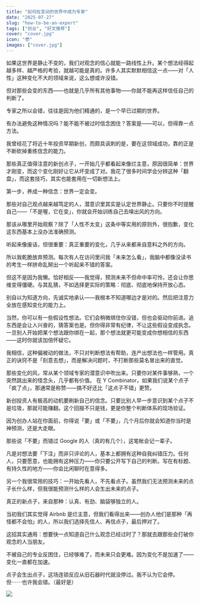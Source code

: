 ```yaml
---
title: "如何在变动的世界中成为专家"
date: "2025-07-27"
slug: "how-to-be-an-expert"
tags: ["创业", "好文推荐"]
cover: "cover.jpg"
icon: "😎"
images: ["cover.jpg"]
---
```

如果这世界是静止不变的，我们对观念的信心就能一路线性上升。某个想法经得起越多样、越严格的考验，就越可能是真的。许多人其实默默相信这一点——对「人性」这种变化不大的领域来说，这么想或许没错。



但对那些会变的东西——也就是几乎所有其他事物——你就不能再这样信任自己的判断了。



专家之所以会错，往往是因为他们精通的，是一个早已过期的世界。



有办法避免这种情况吗？能不能不被过时信念困住？答案是——可以，但得靠一点方法。



我曾经花了将近十年投资早期新创，而颇具讽刺的是，要在这领域成功，靠的正是不断砍掉重练信念的能力。



那些真正值得注意的新创点子，一开始几乎都看起来像烂主意，原因很简单：世界才刚变，而这个变化刚好让它从坏变成了对。我花了很多时间学会分辨这种「翻盘」，而这套技巧，其实也能套用在一切新想法上。



第一步，养成一种信念：世界一定会变。



那些对自己观点越来越笃定的人，潜意识里其实是认定世界静止。只要你不时提醒自己——「不是喔，它在变」，你就会开始训练自己去嗅出风的方向。



那该从哪里开始观察？除了「人性不太变」这条中等实用的原则外，很抱歉，变化这东西基本上没办法准确预测。



听起来像废话，但很重要：真正重要的变化，几乎从来都来自意料之外的方向。



所以我乾脆放弃预测。每次有人在访问里问我「未来怎么看」，我脑中都像没读书的考生一样拼命乱掰出一个听起来不错的答案。



但这不是因为我懒。恰好相反——我觉得，预测未来不但命中率可怜，还会让你思维变得僵硬。与其乱猜，不如选择更实际的策略：彻底、彻底地保持开放心态。



别自以为知道方向，先诚实地承认——我根本不知道哪边才是对的。然后把注意力全放在感知变化的能力上。



当然，你可以有一些假设性想法。它们会稍微绑住你没错，但也会驱动你前进。追东西是会让人兴奋的，猜答案也是。但你得非常有纪律，不让这些假设变成执念。
一旦别人开始把某个想法跟你绑在一起，那个想法就更可能变成你想相信的东西——这时你就该加倍怀疑它。



我相信，这种偏被动的做法，不只对判断想法有帮助，连产出想法也一样管用。真正的诀窍不是「刻意去想」，而是解决问题时，不打断那些莫名冒出来的直觉。



那些变化的风，常从某个领域专家的潜意识中吹出来。只要你对某件事够熟，一个突然跳出来的怪念头，几乎都有价值。
在 Y Combinator，如果我们说某个点子「疯了点」，那通常是称赞——搞不好还比「这点子不错」更赞。



新创投资人有极高的动机要刷新自己的信念。只要比别人早一步意识到某个点子不是垃圾，那就可能赚翻。这个回报不只是钱，更是你整个判断体系的现场验证。



因为创办人站在你面前，你得说「要」或「不要」，几个月后你就会知道你当时是神预测，还是大走眼。



那些说「不要」而错过 Google 的人（真的有几个），这笔帐会记一辈子。



凡是对想法要「下注」而非只评论的人，基本上都拥有这种自我纠错压力。任何人，只要愿意，也能拥有这种压力——你只要公开写下自己的判断。写在有标题、有持久性的地方——你会比闲聊时在意得多。



另一个我很常用的技巧：一开始先看人，不先看点子。虽然我们无法预测未来的点子长什么样，但我很能预测什么样的人会生出未来的点子。



真正的新点子，来自那种：认真、有劲、脑袋够独立的人。



当初我们其实觉得 Airbnb 是烂主意，但我们看得出来——创办人他们是那种「再怪都不会怕」的人，所以我们选择先信人、再信点子，最后押对了。



这招其实通用：想要快一点知道自己什么观念已经过时了？那就去跟那些会打破你观念的人当朋友。



不被自己的专业反困住，已经够难了，而未来只会更难。因为变化不是加速了——变化一直都在加速。



点子会生出点子，这场连锁反应从旧石器时代就没停过。我不认为它会停。
但⋯⋯也许我会错。（最好是）




![](https://prod-files-secure.s3.us-west-2.amazonaws.com/112d0858-5090-4d34-a606-b75eb8d65fd2/46476355-9cf3-4e99-9b7a-3531bc426380/1000202064.png?X-Amz-Algorithm=AWS4-HMAC-SHA256&X-Amz-Content-Sha256=UNSIGNED-PAYLOAD&X-Amz-Credential=ASIAZI2LB466UAXL3SUH%2F20250916%2Fus-west-2%2Fs3%2Faws4_request&X-Amz-Date=20250916T232539Z&X-Amz-Expires=3600&X-Amz-Security-Token=IQoJb3JpZ2luX2VjEB8aCXVzLXdlc3QtMiJHMEUCIHGf%2Bfqx4ZP3JHX8Ijg%2FaJw7vISxb5Nvk4kzKJOAh81JAiEAqU5pGZ2wPHRaOO%2FSxFgFeFlV1%2FeI%2FN3vYE2SSfjPUHgqiAQImP%2F%2F%2F%2F%2F%2F%2F%2F%2F%2FARAAGgw2Mzc0MjMxODM4MDUiDHVhAcelmudKqRwvISrcA1N3Jt00UgmOmVmwWJ9yZgsdLLd%2Bzrh6PvlL9hOmUxRPx54sDkwz32coM3YgD4EC7TjxS6ZyZZC4prVOYbVIkMKhYklkjjmY0zXGUjgSC1SWdQTEUWf68lhx7GdyrRNLNQhfMgLlaPxqqsER3oyx49FufWD3WcamW1MXNYZKTGhyq1XrPE9SqgfQt86gE6MzRGLRinePeVOZ62JmUVp41RxMmZy6wRSvMon5QjZ8Ge6SRrj0IGojdiWiP0nn%2BB6eSUy1A1H2WttoF4hj8fO%2BbV3vqYfmhBIgwc1GeFLWUjFQJQlMWQvGhHMcWulVQxDE97Is1mpz%2BqEwndbofXynlXh4Q7VC7LQRbNBqbS7nAtK0i79pJ49d1YLf%2B5LctF6rQFw9Ifex%2Fz8JNCefITIfOPaQ296EygRILnjkTB0Y6Ei9822X9VqMDvF5TvFh3GKnzSPZDQfVwEeftIDhZae9gBEMNzWOLGgqDF256EQ7Qe0pRduIBYNcGE5ZfjD7ni0fGWbnT4Zbnw9WVCMgWUv6FIPEhsUtLrWa7X7gHVYv5ASmlzN%2BvtwfdpHrye1Y%2FL2r1BZmw9oTS0ZDXibAd%2FMrtKOQW609%2BcOUi0ZZZho5HmPDI3fAnaXNPojw8EAoMNjbp8YGOqUBCdHxe0HqZhR8xl4jtoDNpr7u63TvYTK1ZV%2Fx6Y3wNpPVYNjhq%2Bjsqi1j108D8v5I76Dt26T%2FFbgMF%2FhaUwSTzoviPmD6eQEWYqP0AFf42GEiiiUYRNvmKzgLi8vubFAhT8HewUHXOqA4fAFV0U0GG7guY67QbELPuiPNk4YU0iL1VdlrBD%2BFtZ72kV2HfCn6w%2B2cTuOpdo12c7HGrB3saAHnb0%2By&X-Amz-Signature=4ddf44be75d09b7b1a1be89df0248d5413efbd7aa6d3fbe84f25dd8879cf9576&X-Amz-SignedHeaders=host&x-amz-checksum-mode=ENABLED&x-id=GetObject)

